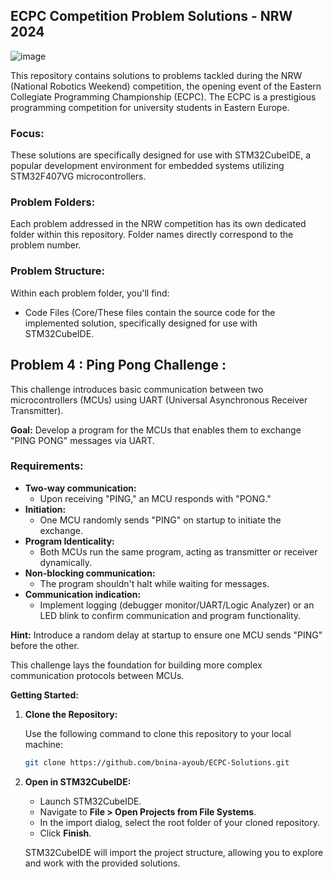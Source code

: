 ## ECPC Competition Problem Solutions - NRW 2024

![image](https://github.com/bnina-ayoub/ECPC-Problems/assets/94785911/ffeba1d6-0c65-4ff1-a245-4929d44f3326)


This repository contains solutions to problems tackled during the NRW (National Robotics Weekend) competition, the opening event of the Eastern Collegiate Programming Championship (ECPC). The ECPC is a prestigious programming competition for university students in Eastern Europe.

### **Focus:**

These solutions are specifically designed for use with STM32CubeIDE, a popular development environment for embedded systems utilizing STM32F407VG microcontrollers.

### **Problem Folders:**

Each problem addressed in the NRW competition has its own dedicated folder within this repository. Folder names directly correspond to the problem number.

### **Problem Structure:**

Within each problem folder, you'll find:

* Code Files (Core/These files contain the source code for the implemented solution, specifically designed for use with STM32CubeIDE.

## **Problem 4 : Ping Pong Challenge :**

This challenge introduces basic communication between two microcontrollers (MCUs) using UART (Universal Asynchronous Receiver Transmitter). 

**Goal:** Develop a program for the MCUs that enables them to exchange "PING PONG" messages via UART.

### **Requirements:**

* **Two-way communication:**
    * Upon receiving "PING," an MCU responds with "PONG."
* **Initiation:**
    * One MCU randomly sends "PING" on startup to initiate the exchange.
* **Program Identicality:**
    * Both MCUs run the same program, acting as transmitter or receiver dynamically.
* **Non-blocking communication:**
    * The program shouldn't halt while waiting for messages.
* **Communication indication:**
    * Implement logging (debugger monitor/UART/Logic Analyzer) or an LED blink to confirm communication and program functionality.

**Hint:** Introduce a random delay at startup to ensure one MCU sends "PING" before the other.

This challenge lays the foundation for building more complex communication protocols between MCUs.


**Getting Started:**

1. **Clone the Repository:**

   Use the following command to clone this repository to your local machine:

   ```bash
   git clone https://github.com/bnina-ayoub/ECPC-Solutions.git
   ```

2. **Open in STM32CubeIDE:**

   - Launch STM32CubeIDE.
   - Navigate to **File > Open Projects from File Systems**.
   - In the import dialog, select the root folder of your cloned repository.
   - Click **Finish**.

   STM32CubeIDE will import the project structure, allowing you to explore and work with the provided solutions.
